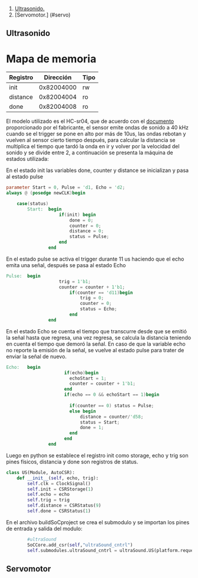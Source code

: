 1. [ Ultrasonido. ](#us)
2. [Servomotor.] (#servo)


<a name="us"></a>
## Ultrasonido

# Mapa de memoria

|Registro |Dirección |Tipo|
| ------------- | ------------- |-------------|
|init |	0x82004000 |	rw|
|distance |	0x82004004 |	ro|
|done |	0x82004008 |	ro|


El modelo utilizado es el HC-sr04, que de acuerdo con el [documento](../datasheets/HCSR04.pdf) proporcionado por el fabricante, el sensor emite ondas de sonido a 40 kHz cuando se el trigger se pone en alto por más de 10us, las ondas rebotan y vuelven al sensor cierto tiempo después, para calcular la distancia se multiplica el tiempo que tardó la onda en ir y volver por la velocidad del sonido y se divide entre 2, a continuación se presenta la máquina de estados utilizada:

En el estado init las variables done, counter y distance se inicializan y pasa al estado pulse

``` verilog
parameter Start = 0, Pulse = 'd1, Echo = 'd2;
always @ (posedge newCLK)begin

    case(status)
        Start:  begin
                    if(init) begin
                        done = 0;
                        counter = 0;
                        distance = 0;
                        status = Pulse;
                    end
                end

```

En el estado pulse se activa el trigger durante 11 us haciendo que el echo emita una señal, después se pasa al estado Echo

``` verilog 
Pulse:  begin
                    trig = 1'b1;
                    counter = counter + 1'b1;
                        if(counter == 'd11)begin
                            trig = 0;
                            counter = 0;
                            status = Echo;
                        end
                end

```

En el estado Echo se cuenta el tiempo que transcurre desde que se emitió la señal hasta que regresa, una vez regresa, se calcula la distancia teniendo en cuenta el tiempo que demoró la señal. En caso de que la variable echo no reporte la emisión de la señal, se vuelve al estado pulse para trater de enviar la señal de nuevo.

``` verilog
Echo:   begin
                      if(echo)begin
                        echoStart = 1;
                        counter = counter + 1'b1;
                      end
                      if(echo == 0 && echoStart == 1)begin
                        
                        if(counter == 0) status = Pulse;
                        else begin
                            distance = counter/'d58;
                            status = Start;
                            done = 1;
                        end
                      end
                end
```

Luego en python se establece el registro init como storage, echo y trig son pines físicos, distancia y done son registros de status.

``` python
class US(Module, AutoCSR):
    def __init__(self, echo, trig):
        self.clk = ClockSignal()
        self.init = CSRStorage(1)
        self.echo = echo
        self.trig = trig
        self.distance = CSRStatus(9)
        self.done = CSRStatus(1)
```

En el archivo buildSoCproject se crea el submodulo y se importan los pines de entrada y salida del modulo:

``` python
		#ultraSound
		SoCCore.add_csr(self,"ultraSound_cntrl")
		self.submodules.ultraSound_cntrl = ultraSound.US(platform.request("echo"), platform.request("trig"))
```

<a name="servo"></a>
## Servomotor

